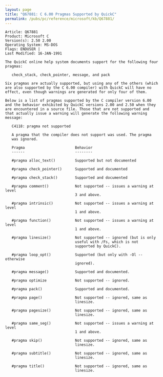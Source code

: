 ```yaml
---
layout: page
title: "Q67881: C 6.00 Pragmas Supported by QuickC"
permalink: /pubs/pc/reference/microsoft/kb/Q67881/
---
```


	Article: Q67881
	Product: Microsoft C
	Version(s): 2.50 2.00
	Operating System: MS-DOS
	Flags: ENDUSER |
	Last Modified: 16-JAN-1991
	
	The QuickC online help system documents support for the following four
	pragmas:
	
	   check_stack, check_pointer, message, and pack
	
	Six pragmas are actually supported, but using any of the others (which
	are also supported by the C 6.00 compiler) with QuickC will have no
	effect, even though warnings are generated for only four of them.
	
	Below is a list of pragmas supported by the C compiler version 6.00
	and the behavior exhibited by QuickC versions 2.00 and 2.50 when they
	are encountered in a source file. Those that are not supported and
	that actually issue a warning will generate the following warning
	message:
	
	   C4118: pragma not supported
	
	   A pragma that the compiler does not support was used. The pragma
	   was ignored.
	
	   Pragma                       Behavior
	   ------                       --------
	
	   #pragma alloc_text()         Supported but not documented
	
	   #pragma check_pointer()      Supported and documented
	
	   #pragma check_stack()        Supported and documented
	
	   #pragma comment()            Not supported -- issues a warning at level
	                                3 and above.
	
	   #pragma intrinsic()          Not supported -- issues a warning at level
	                                1 and above.
	
	   #pragma function()           Not supported -- issues a warning at level
	                                1 and above.
	
	   #pragma linesize()           Not supported -- ignored (but is only
	                                useful with /Fs, which is not
	                                supported by QuickC).
	
	   #pragma loop_opt()           Supported (but only with -Ol -- otherwise
	                                ignored).
	
	   #pragma message()            Supported and documented.
	
	   #pragma optimize             Not supported -- ignored.
	
	   #pragma pack()               Supported and documented.
	
	   #pragma page()               Not supported -- ignored, same as
	                                linesize.
	
	   #pragma pagesize()           Not supported -- ignored, same as
	                                linesize.
	
	   #pragma same_seg()           Not supported -- issues a warning at level
	                                1 and above.
	
	   #pragma skip()               Not supported -- ignored, same as
	                                linesize.
	
	   #pragma subtitle()           Not supported -- ignored, same as
	                                linesize.
	
	   #pragma title()              Not supported -- ignored, same as
	                                linesize.
